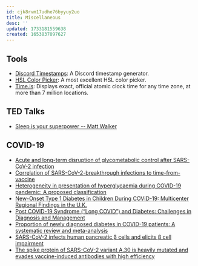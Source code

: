 ```yaml
---
id: cjk8rvm17udhe76byyuy2uo
title: Miscellaneous
desc: ''
updated: 1733181559638
created: 1653837097627
---
```


## Tools

- [Discord Timestamps](https://discordtimestamp.com/): A Discord timestamp generator.
- [HSL Color Picker](https://hslpicker.com): A most excellent HSL color picker.
- [Time.is](https://time.is): Displays exact, official atomic clock time for any time zone, at more than 7 million locations.

## TED Talks

- [Sleep is your superpower -- Matt Walker](https://www.ted.com/talks/matt_walker_sleep_is_your_superpower)

## COVID-19

- [Acute and long-term disruption of glycometabolic control after SARS-CoV-2 infection](https://www.nature.com/articles/s42255-021-00407-6)
- [Correlation of SARS-CoV-2-breakthrough infections to time-from-vaccine](https://www.nature.com/articles/s41467-021-26672-3)
- [Heterogeneity in presentation of hyperglycaemia during COVID-19 pandemic: A proposed classification](https://www.ncbi.nlm.nih.gov/pmc/articles/PMC7847699/)
- [New-Onset Type 1 Diabetes in Children During COVID-19: Multicenter Regional Findings in the U.K.](https://diabetesjournals.org/care/article/43/11/e170/35903/New-Onset-Type-1-Diabetes-in-Children-During-COVID)
- [Post COVID-19 Syndrome (“Long COVID”) and Diabetes: Challenges in Diagnosis and Management](https://www.ncbi.nlm.nih.gov/pmc/articles/PMC8317446/)
- [Proportion of newly diagnosed diabetes in COVID-19 patients: A systematic review and meta-analysis](https://dom-pubs.onlinelibrary.wiley.com/doi/10.1111/dom.14269)
- [SARS-CoV-2 infects human pancreatic β cells and elicits β cell impairment](https://www.cell.com/cell-metabolism/fulltext/S1550-4131(21)00230-8)
- [The spike protein of SARS-CoV-2 variant A.30 is heavily mutated and evades vaccine-induced antibodies with high efficiency](https://www.nature.com/articles/s41423-021-00779-5)

